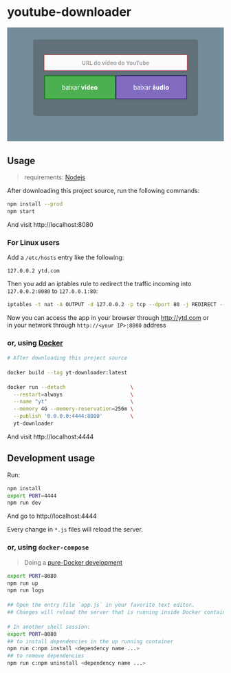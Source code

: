 # youtube-downloader

![demo](./demo.png)

## Usage

> requirements: [Nodejs](https://nodejs.org)

After downloading this project source, run the following commands:

```bash
npm install --prod
npm start
```

And visit http://localhost:8080

### For Linux users

Add a `/etc/hosts` entry like the following:

```
127.0.0.2 ytd.com
```

Then you add an iptables rule to redirect the traffic incoming into `127.0.0.2:8080` to `127.0.0.1:80`:

```bash
iptables -t nat -A OUTPUT -d 127.0.0.2 -p tcp --dport 80 -j REDIRECT --to-port 8080
```

Now you can access the app in your browser through http://ytd.com or  
in your network through `http://<your IP>:8080` address

### or, using [Docker](https://docs.docker.com)

```bash
# After downloading this project source

docker build --tag yt-downloader:latest

docker run --detach                     \
  --restart=always                      \
  --name "yt"                           \
  --memory 4G --memory-reservation=256m \
  --publish '0.0.0.0:4444:8080'         \
  yt-downloader
```

And visit http://localhost:4444

## Development usage

Run:

```bash
npm install
export PORT=4444
npm run dev
```

And go to http://localhost:4444

Every change in `*.js` files will reload the server.

### or, using `docker-compose` 

> Doing a [pure-Docker development](https://www.docker.com/blog/keep-nodejs-rockin-in-docker)

```bash
export PORT=8080
npm run up
npm run logs

## Open the entry file `app.js` in your favorite text editor.
## Changes will reload the server that is running inside Docker container.

# In another shell session:
export PORT=8080
## to install dependencies in the up running container
npm run c:npm install <dependency name ...>
## to remove dependencies
npm run c:npm uninstall <dependency name ...>
```

